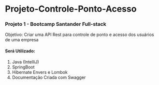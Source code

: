 # Projeto-Controle-Ponto-Acesso
### Projeto 1 - Bootcamp Santander Full-stack 
Objetivo: Criar uma API Rest para controle de ponto e acesso dos usuários de uma empresa 

#### Será Utilizado: 
1. Java (IntelliJ)
2. SpringBoot
3. Hibernate Envers  e Lombok 
4. Documentação Criada com Swagger

